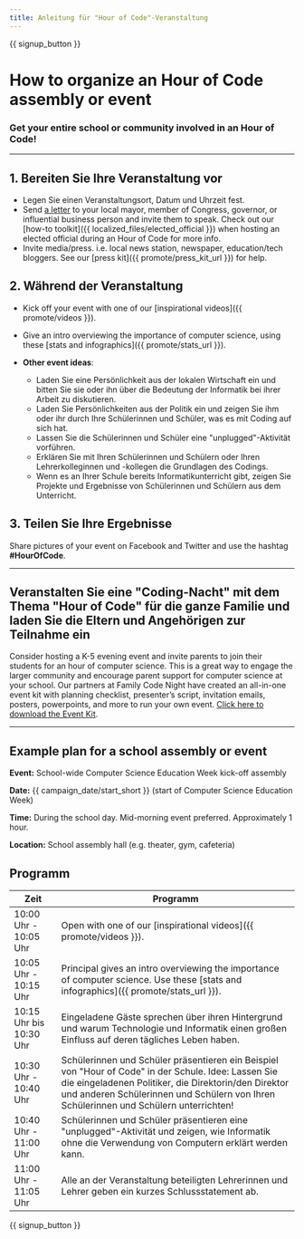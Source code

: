 ```yaml
---
title: Anleitung für "Hour of Code"-Veranstaltung
---
```


{{ signup_button }}

# How to organize an Hour of Code assembly or event

### Get your entire school or community involved in an Hour of Code!

* * *

## 1. Bereiten Sie Ihre Veranstaltung vor

- Legen Sie einen Veranstaltungsort, Datum und Uhrzeit fest.
- Send [a letter](https://hourofcode.com/promote/resources#sample-emails) to your local mayor, member of Congress, governor, or influential business person and invite them to speak. Check out our [how-to toolkit]({{ localized_files/elected_official }}) when hosting an elected official during an Hour of Code for more info.
- Invite media/press. i.e. local news station, newspaper, education/tech bloggers. See our [press kit]({{ promote/press_kit_url }}) for help.

## 2. Während der Veranstaltung

- Kick off your event with one of our [inspirational videos]({{ promote/videos }}).
- Give an intro overviewing the importance of computer science, using these [stats and infographics]({{ promote/stats_url }}).   
      
    
- **Other event ideas**: 
    - Laden Sie eine Persönlichkeit aus der lokalen Wirtschaft ein und bitten Sie sie oder ihn über die Bedeutung der Informatik bei ihrer Arbeit zu diskutieren.
    - Laden Sie Persönlichkeiten aus der Politik ein und zeigen Sie ihm oder ihr durch Ihre Schülerinnen und Schüler, was es mit Coding auf sich hat.
    - Lassen Sie die Schülerinnen und Schüler eine "unplugged"-Aktivität vorführen.
    - Erklären Sie mit Ihren Schülerinnen und Schülern oder Ihren Lehrerkolleginnen und -kollegen die Grundlagen des Codings.
    - Wenn es an Ihrer Schule bereits Informatikunterricht gibt, zeigen Sie Projekte und Ergebnisse von Schülerinnen und Schülern aus dem Unterricht.

## 3. Teilen Sie Ihre Ergebnisse

Share pictures of your event on Facebook and Twitter and use the hashtag **#HourOfCode**.

* * *

## Veranstalten Sie eine "Coding-Nacht" mit dem Thema "Hour of Code" für die ganze Familie und laden Sie die Eltern und Angehörigen zur Teilnahme ein

Consider hosting a K-5 evening event and invite parents to join their students for an hour of computer science. This is a great way to engage the larger community and encourage parent support for computer science at your school. Our partners at Family Code Night have created an all-in-one event kit with planning checklist, presenter’s script, invitation emails, posters, powerpoints, and more to run your own event. [Click here to download the Event Kit](http://www.familycodenight.org/DownloadCodeDotOrg.html).

* * *

## Example plan for a school assembly or event

**Event:** School-wide Computer Science Education Week kick-off assembly

**Date:** {{ campaign_date/start_short }} (start of Computer Science Education Week)

**Time:** During the school day. Mid-morning event preferred. Approximately 1 hour.

**Location:** School assembly hall (e.g. theater, gym, cafeteria)

## Programm

| Zeit                    | Programm                                                                                                                                                                                                                                              |
| ----------------------- | ----------------------------------------------------------------------------------------------------------------------------------------------------------------------------------------------------------------------------------------------------- |
| 10:00 Uhr - 10:05 Uhr   | Open with one of our [inspirational videos]({{ promote/videos }}).                                                                                                                                                                                    |
| 10:05 Uhr - 10:15 Uhr   | Principal gives an intro overviewing the importance of computer science. Use these [stats and infographics]({{ promote/stats_url }}).                                                                                                                 |
| 10:15 Uhr bis 10:30 Uhr | Eingeladene Gäste sprechen über ihren Hintergrund und warum Technologie und Informatik einen großen Einfluss auf deren tägliches Leben haben.                                                                                                         |
| 10:30 Uhr - 10:40 Uhr   | Schülerinnen und Schüler präsentieren ein Beispiel von "Hour of Code" in der Schule. Idee: Lassen Sie die eingeladenen Politiker, die Direktorin/den Direktor und anderen Schülerinnen und Schülern von Ihren Schülerinnen und Schülern unterrichten! |
| 10:40 Uhr - 11:00 Uhr   | Schülerinnen und Schüler präsentieren eine "unplugged"-Aktivität und zeigen, wie Informatik ohne die Verwendung von Computern erklärt werden kann.                                                                                                    |
| 11:00 Uhr - 11:05 Uhr   | Alle an der Veranstaltung beteiligten Lehrerinnen und Lehrer geben ein kurzes Schlussstatement ab.                                                                                                                                                    |

{{ signup_button }}